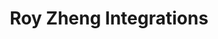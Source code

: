 ---
title: Roy Zheng Integrations
emoji: 📊
colorFrom: red
colorTo: pink
sdk: docker
app_port: 7860
pinned: false
---